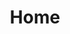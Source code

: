 ---
layout: home
title: Home
hero:
  name: Sky Ladder
  text: Merrick Cai's personal blog
  tagline: Creating
  image:
    src: /img/bg.png
    alt: background
  actions:
    - theme: brand
      text: Notion Note
      link: 'https://merrickcai.notion.site/Front-end-Dev-188e3a07cc988036a524c65fb43d2d06'
    - theme: alt
      text: Frontend Dev
      link: /front-end/mark/1
    - theme: alt
      text: Note
      link: /notes/1
    - theme: alt
      text: About
      link: /about
features:
  - icon: ⚡️
    title: Frontend Development
    details: Recording knowledge about frontend development
  - icon: 📒
    title: Notes
    details: Mathematics, Physics, Computer Science
  - icon: 🛠️
    title: About This Site
    details: Built with Vitepress and deployed on Netlify
---